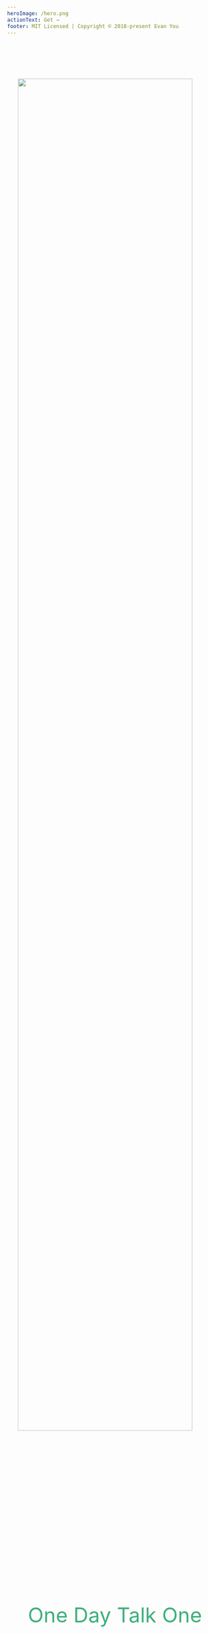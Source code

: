 ```yaml
---
heroImage: /hero.png
actionText: Get →
footer: MIT Licensed | Copyright © 2018-present Evan You
---
```


<img src="https://timgsa.baidu.com/timg?image&quality=80&size=b9999_10000&sec=1589994129905&di=e386240d1854162c453830c93d66de40&imgtype=0&src=http%3A%2F%2Fimg.mp.itc.cn%2Fupload%2F20170621%2F081944718276440d8d3ae2789f12049e_th.jpg" width="90%" style="margin: 100px auto 50px;display: block;">

<center><font color=#3eaf7c size=18> One Day Talk One </font></center>